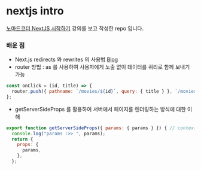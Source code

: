 # nextjs intro

[노마드코더 NextJS 시작하기](https://nomadcoders.co/nextjs-fundamentals/lobby) 강의를 보고 작성한 repo 입니다. </br>

### 배운 점
- Next.js redirects 와 rewrites 의 사용법 [Blog](https://lazygay.tistory.com/59)
- router 방법 : as 를 사용하여 사용자에게 노출 없이 데이터를 쿼리로 함께 보내기 가능
```javascript
const onClick = (id, title) => {
  router.push({ pathname: `/movies/${id}`, query: { title } }, `/movies/${id}`);
};
```
- getServerSideProps 를 활용하여 서버에서 페이지를 렌더링하는 방식에 대한 이해
```javascript
export function getServerSideProps({ params: { params } }) { // context 를 인자를 갖고 있는데 거기에 쿼리 파람 정보가 있음.
  console.log("params :>> ", params);
  return {
    props: {
      params,
    },
  };
```
